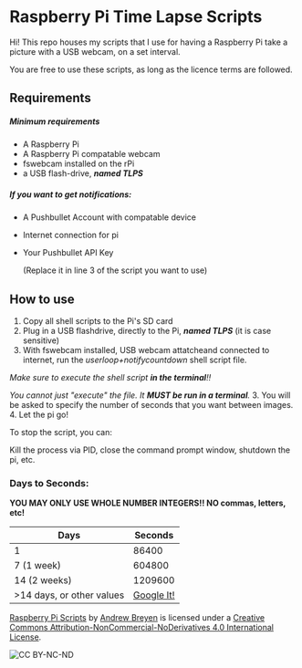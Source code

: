 # Raspberry Pi Time Lapse Scripts

Hi! This repo houses my scripts that I use for having a Raspberry Pi take a picture with a USB webcam, on a set interval.

You are free to use these scripts, as long as the licence terms are followed.

## Requirements
##### Minimum requirements
* A Raspberry Pi
* A Raspberry Pi compatable webcam
* fswebcam installed on the rPi
* a USB flash-drive, _**named TLPS**_

##### If you want to get notifications:
* A Pushbullet Account with compatable device
* Internet connection for pi
* Your Pushbullet API Key
  
  (Replace it in line 3 of the script you want to use)

## How to use
1. Copy all shell scripts to the Pi's SD card
2. Plug in a USB flashdrive, directly to the Pi, _**named TLPS**_ (it is case sensitive)
2. With fswebcam installed, USB webcam attatcheand connected to internet, run the *userloop+notifycountdown* shell script file.

*Make sure to execute the shell script **in the terminal**!!*

*You cannot just "execute" the file. It **MUST be run in a terminal**.*
3. You will be asked to specify the number of seconds that you want between images.
4. Let the pi go!

To stop the script, you can: 
  
  Kill the process via PID, close the command prompt window, shutdown the pi, etc.

### Days to Seconds:
**YOU MAY ONLY USE WHOLE NUMBER INTEGERS!! NO commas, letters, etc!**

|Days        |Seconds  |
|------------|---------|
|1           |86400    |
|7 (1 week)  |604800  |
|14 (2 weeks)|1209600|
|>14 days, or other values|[Google It!](https://www.google.com)|
[Raspberry Pi Scripts](https://github.com/AndrewBreyen/rPiTimeLapse) by [Andrew Breyen](http://andrewbreyen.github.io) is licensed under a [Creative Commons Attribution-NonCommercial-NoDerivatives 4.0 International License](http://creativecommons.org/licenses/by-nc-nd/4.0/).

![CC BY-NC-ND][cclicence]

[cclicence]: https://i.creativecommons.org/l/by-nc-nd/4.0/88x31.png "CC BY-NC-ND"
